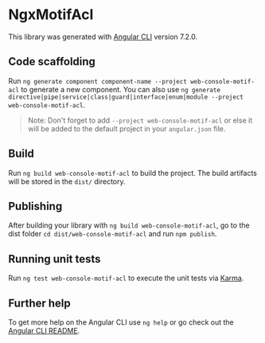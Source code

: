 # NgxMotifAcl

This library was generated with [Angular CLI](https://github.com/angular/angular-cli) version 7.2.0.

## Code scaffolding

Run `ng generate component component-name --project web-console-motif-acl` to generate a new component. You can also use `ng generate directive|pipe|service|class|guard|interface|enum|module --project web-console-motif-acl`.
> Note: Don't forget to add `--project web-console-motif-acl` or else it will be added to the default project in your `angular.json` file. 

## Build

Run `ng build web-console-motif-acl` to build the project. The build artifacts will be stored in the `dist/` directory.

## Publishing

After building your library with `ng build web-console-motif-acl`, go to the dist folder `cd dist/web-console-motif-acl` and run `npm publish`.

## Running unit tests

Run `ng test web-console-motif-acl` to execute the unit tests via [Karma](https://karma-runner.github.io).

## Further help

To get more help on the Angular CLI use `ng help` or go check out the [Angular CLI README](https://github.com/angular/angular-cli/blob/master/README.md).
